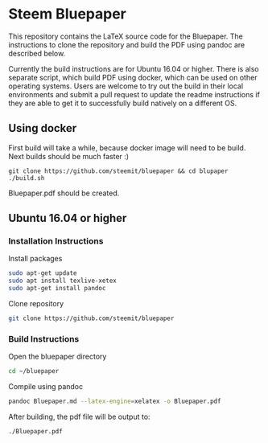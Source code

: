 # Steem Bluepaper

This repository contains the LaTeX source code for the Bluepaper. The instructions to clone the repository and build the PDF using pandoc are described below.

Currently the build instructions are for Ubuntu 16.04 or higher. There is also separate script, which build PDF using docker, which can be used on other operating systems. Users are welcome to try out the build in their local environments and submit a pull request to update the readme instructions if they are able to get it to successfully build natively on a different OS.

## Using docker

First build will take a while, because docker image will need to be build. Next builds should be much faster :)

```
git clone https://github.com/steemit/bluepaper && cd blupaper
./build.sh
```

Bluepaper.pdf should be created.

## Ubuntu 16.04 or higher

### Installation Instructions

Install packages
```bash
sudo apt-get update
sudo apt install texlive-xetex
sudo apt-get install pandoc
```

Clone repository
```bash
git clone https://github.com/steemit/bluepaper
```

### Build Instructions

Open the bluepaper directory
```bash
cd ~/bluepaper
```

Compile using pandoc
```bash
pandoc Bluepaper.md --latex-engine=xelatex -o Bluepaper.pdf
```

After building, the pdf file will be output to:
```bash
./Bluepaper.pdf
```
